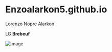 # Enzoalarkon5.github.io
Lorenzo Nopre Alarkon

LG **Brebeuf**

![image](https://user-images.githubusercontent.com/122419166/212211372-f43b5f99-0b65-4333-a4a8-bfcb7cc59113.png)
